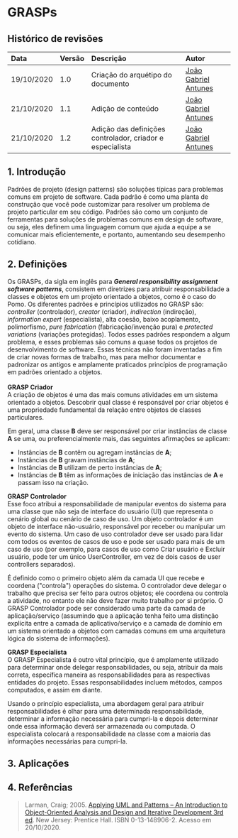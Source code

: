# GRASPs

## Histórico de revisões

| Data       | Versão | Descrição          | Autor                                             |
| :--------- | :----- | :----------------- | :------------------------------------------------ |
| 19/10/2020 | 1.0    | Criação do arquétipo do documento  | [João Gabriel Antunes](https://github.com/flyerjohn) |
| 21/10/2020 | 1.1    | Adição de conteúdo | [João Gabriel Antunes](https://github.com/flyerjohn) |
| 21/10/2020 | 1.2    | Adição das definições controlador, criador e especialista | [João Gabriel Antunes](https://github.com/flyerjohn) |

## 1. Introdução
Padrões de projeto (design patterns) são soluções típicas para problemas comuns em projeto de software. Cada padrão é como uma planta de construção que você pode customizar para resolver um problema de projeto particular em seu código. Padrões são como um conjunto de ferramentas para soluções de problemas comuns em design de software, ou seja, eles definem uma linguagem comum que ajuda a equipe a se comunicar mais eficientemente, e portanto, aumentando seu desempenho cotidiano.

## 2. Definições
Os GRASPs, da sigla em inglês para ***General responsibility assignment software patterns***, consistem em diretrizes para atribuir responsabilidade a classes e objetos em um projeto orientado a objetos, como é o caso do Pomo.
Os diferentes padrões e princípios utilizados no GRASP são: *controller* (controlador), *creator* (criador), *indirection* (indireção), *information expert* (especialista), alta coesão, baixo acoplamento, polimorfismo, *pure fabrication* (fabricação/invenção pura) e *protected variations* (variações protegidas). Todos esses padrões respondem a algum problema, e esses problemas são comuns a quase todos os projetos de desenvolvimento de software. Essas técnicas não foram inventadas a fim de criar novas formas de trabalho, mas para melhor documentar e padronizar os antigos e amplamente praticados princípios de programação em padrões orientado a objetos.
<br><br>
**GRASP Criador** <br>
A criação de objetos é uma das mais comuns atividades em um sistema orientado a objetos. Descobrir qual classe é responsável por criar objetos é uma propriedade fundamental da relação entre objetos de classes particulares.

Em geral, uma classe **B** deve ser responsável por criar instâncias de classe **A** se uma, ou preferencialmente mais, das seguintes afirmações se aplicam:<br>
* Instâncias de **B** contêm ou agregam instâncias de **A**;
* Instâncias de **B** gravam instâncias de **A**;
* Instâncias de **B** utilizam de perto instâncias de **A**;
* Instâncias de **B** têm as informações de iniciação das instâncias de **A** e passam isso na criação.<br>

**GRASP Controlador**<br>
Esse foco atribui a responsabilidade de manipular eventos do sistema para uma classe que não seja de interface do usuário (UI) que representa o cenário global ou cenário de caso de uso. Um objeto controlador é um objeto de interface não-usuário, responsável por receber ou manipular um evento do sistema.
Um caso de uso controlador deve ser usado para lidar com todos os eventos de casos de uso e pode ser usado para mais de um caso de uso (por exemplo, para casos de uso como Criar usuário e Excluir usuário, pode ter um único UserController, em vez de dois casos de user controllers separados).

É definido como o primeiro objeto além da camada UI que recebe e coordena ("controla") operações do sistema. O controlador deve delegar o trabalho que precisa ser feito para outros objetos; ele coordena ou controla a atividade, no entanto ele não deve fazer muito trabalho por si próprio. O GRASP Controlador pode ser considerado uma parte da camada de aplicação/serviço (assumindo que a aplicação tenha feito uma distinção explícita entre a camada de aplicativo/serviço e a camada de domínio em um sistema orientado a objetos com camadas comuns em uma arquitetura lógica do sistema de informações).
<br>

**GRASP Especialista**<br>
O GRASP Especialista é outro vital princípio, que é amplamente utilizado para determinar onde delegar responsabilidades, ou seja, atribuir da mais correta, específica maneira as responsabilidades para as respectivas entidades do projeto. Essas responsabilidades incluem métodos, campos computados, e assim em diante.<br>

Usando o princípio especialista, uma abordagem geral para atribuir responsabilidades é olhar para uma determinada responsabilidade, determinar a informação necessária para cumpri-la e depois determinar onde essa informação deverá ser armazenada ou computada. O especialista colocará a responsabilidade na classe com a maioria das informações necessárias para cumpri-la.
<br>

## 3. Aplicações

## 4. Referências
> Larman, Craig; 2005. [Applying UML and Patterns – An Introduction to Object-Oriented Analysis and Design and Iterative Development 3rd ed](https://www.informit.com/promotions/phptr-author-supplements-141295?utm_source=authors.phptr.com). New Jersey: Prentice Hall. ISBN 0-13-148906-2. Acesso em 20/10/2020.